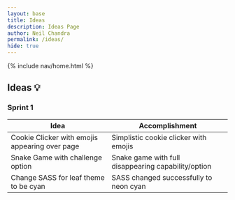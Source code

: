 ```yaml
---
layout: base
title: Ideas
description: Ideas Page
author: Neil Chandra
permalink: /ideas/
hide: true
---
```


{% include nav/home.html %}

## Ideas 💡

### Sprint 1

| Idea                                        | Accomplishment                                    |
|---------------------------------------------|---------------------------------------------------|
| Cookie Clicker with emojis appearing over page | Simplistic cookie clicker with emojis              |
| Snake Game with challenge option            | Snake game with full disappearing capability/option|
| Change SASS for leaf theme to be cyan       | SASS changed successfully to neon cyan            |